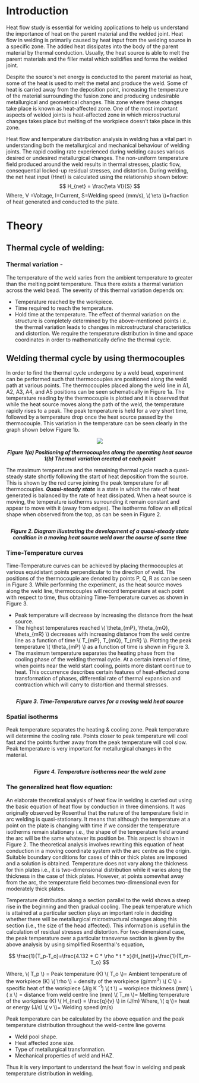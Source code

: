 #  Introduction

Heat flow study is essential for welding applications to help us understand the importance of heat on the parent material and the welded joint. Heat flow in welding is primarily caused by heat input from the welding source in a specific zone. The added heat dissipates into the body of the parent material by thermal conduction. Usually, the heat source is able to melt the parent materials and the filler metal which solidifies and forms the welded joint.
 
Despite the source's net energy is conducted to the parent material as heat, some of the heat is used to melt the metal and produce the weld. Some of heat is carried away from the deposition point, increasing the temperature of the material surrounding the fusion zone and producing undesirable   metallurgical and geometrical changes. This zone where these changes take place is known as heat-affected zone. One of the most important aspects of welded joints is heat-affected zone in which microstructural changes takes place but melting of the workpiece doesn’t take place in this zone.

Heat flow and temperature distribution analysis in welding has a vital part in understanding both the metallurgical and mechanical behaviour of welding joints. The rapid cooling rate experienced during welding causes various desired or undesired metallurgical changes. The non-uniform temperature field produced around the weld results in thermal stresses, plastic flow, consequential locked-up residual stresses, and distortion.
During welding, the net heat input (Hnet) is calculated using the relationship shown below:
$$ H_{net} =  \frac{\eta VI}{S} $$
Where, V =Voltage,
      I=Current,
      S=Welding speed (mm/s), 
      \\( \eta \\)=fraction of heat generated and conducted to the plate.
  
# Theory
## Thermal cycle of welding:
### Thermal variation - 
The temperature of the weld varies from the ambient temperature to greater than the melting point   temperature. Thus there exists a thermal variation across the weld bead.
 The severity of this thermal variation depends on:
- Temperature reached by the workpiece.
- Time required to reach the temperature.
- Hold time at the temperature.
The effect of thermal variation on the structure is completely determined by the above-mentioned points i.e., the thermal variation leads to changes in microstructural characteristics and distortion.
 We require the temperature distribution in time and space coordinates in order to mathematically define the thermal cycle.

## Welding thermal cycle by using thermocouples
 In order to find the thermal cycle undergone by a weld bead, experiment can be performed such that thermocouples are positioned along the weld path at various points. The thermocouples placed along the weld line in A1, A2, A3, A4, and A5 positions can be seen schematically in Figure 1a.
The temperature reading by the thermocouple is plotted and it is observed that while the heat source moves along the path of the weld, the temperature rapidly rises to a peak. The peak temperature is held for a very short time, followed by a temperature drop once the heat source passed by the thermocouple. This variation in the temperature can be seen clearly in the graph shown below Figure 1b.

<div align="center">
<img src="./images/Fig. 1.png">

***Figure 1(a) Positioning of thermocouples along the operating heat source***
***1(b) Thermal variation created at each point***
</div>


The maximum temperature and the remaining thermal cycle reach a quasi-steady state shortly following the start of heat deposition from the source. This is shown by the red curve joining the peak temperature for all thermocouples.
  ***Quasi-steady state*** is a state in which the rate of heat generated is balanced by the rate of heat dissipated.
  When a heat source is moving, the temperature isotherms surrounding it remain constant and appear to move with it (away from edges). The isotherms follow an elliptical shape when observed from the top, as can be seen in Figure 2.

<div align="center">
<img src="./images/Fig. 2.png" alt="">

***Figure 2. Diagram illustrating the development of a quasi-steady state condition in a moving heat source weld over the course of some time***
</div>               

### Time-Temperature curves
      
Time-Temperature curves can be achieved by placing thermocouples at   various equidistant points perpendicular to the direction of weld. The positions of the thermocouple are denoted by points P, Q, R as can be seen in Figure 3. While performing the experiment, as the heat source moves along the weld line, thermocouples will record temperature at each point with respect to time, thus obtaining Time-Temperature curves as shown in Figure 3. 
 - Peak temperature will decrease by increasing the distance from the heat source.
 - The highest temperatures reached \\( \theta_{mP}, \theta_{mQ}, \theta_{mR} \\) decreases with increasing distance from the weld centre line as a function of time \\( T_{mP}, T_{mQ}, T_{mR} \\). Plotting the peak temperature \\( \theta_{mP} \\) as a function of time is shown in Figure 3.
 - The maximum temperature separates the heating phase from the cooling phase of the welding thermal cycle.  At a certain interval of time, when points near the weld start cooling, points more distant continue to heat. This occurrence describes certain features of heat-affected zone transformation of phases, differential rate of thermal expansion and contraction which will carry to distortion and thermal stresses.
      
<div align="center">
<img src="./images/Fig. 3.png" alt="">

***Figure 3. Time-Temperature curves for a moving weld heat source***
</div>               

### Spatial isotherms
Peak temperature separates the heating & cooling zone. Peak temperature will determine the cooling rate. Points closer to peak temperature will cool fast and the points further away from the peak temperature will cool slow. Peak temperature is very important for metallurgical changes in the material.
<div align="center">
<img src="./images/Fig. 4.png" alt="">

***Figure 4. Temperature isotherms near the weld zone***
</div>

### The generalized heat flow equation:
An elaborate theoretical analysis of heat flow in welding is carried out using the basic equation of heat flow by conduction in three dimensions. It was originally observed by Rosenthal that the nature of the temperature field in arc welding is quasi-stationary. It means that although the temperature at a point on the plate is changing with time if we consider the temperature isotherms remain stationary i.e., the shape of the temperature field around the arc will be the same whatever its position be. This aspect is shown in Figure 2. The theoretical analysis involves rewriting this equation of heat conduction in a moving coordinate system with the arc centre as the origin. Suitable boundary conditions for cases of thin or thick plates are imposed and a solution is obtained. Temperature does not vary along the thickness for thin plates i.e., it is two-dimensional distribution while it varies along the thickness in the case of thick plates. However, at points somewhat away from the arc, the temperature field becomes two-dimensional even for moderately thick plates.

Temperature distribution along a section parallel to the weld shows a steep rise in the beginning and then gradual cooling. The peak temperature which is attained at a particular section plays an important role in deciding whether there will be metallurgical microstructural changes along this section (i.e., the size of the head affected). This information is useful in the calculation of residual stresses and distortion.
For two-dimensional case, the peak temperature over a particular transverse section is given by the above analysis by using simplified Rosenthal's equation,

$$ \frac{1}{T_p-T_o}=\frac{4.132 * C * \rho * t * x}{H_{net}}+\frac{1}{T_m-T_o} $$ 

Where,
\\( T_p \\) =    Peak temperature (K)
\\( T_o \\)=    Ambient temperature of the workpiece (K)
\\(  \rho \\) =    density of the workpiece (g/mm<sup>3</sup>)
\\( C  \\) =    specific heat of the workpiece (J/g K <sup>-1</sup>)
\\( t   \\)  =    workpiece thickness (mm)
\\( x   \\) =    distance from weld centre line (mm)
\\( T_m \\)=    Melting temperature of the workpiece (K)
\\( H_{net}  =   \frac{q}{v} \\) in (J/m)
Where,
\\( q \\)= heat or energy (J/s)
\\( v \\)= Welding speed (m/s)

Peak temperature can be calculated by the above equation and the peak temperature distribution throughout the weld-centre line governs
- Weld pool shape.
- Heat affected zone size.
- Type of metallurgical transformation.
- Mechanical properties of weld and HAZ.

Thus it is very important to understand the heat flow in welding and peak temperature distribution in welding.

<script id="MathJax-script" async src="https://cdn.jsdelivr.net/npm/mathjax@3/es5/tex-mml-chtml.js"></script>